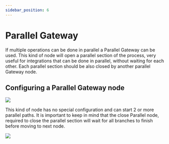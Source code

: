 ```yaml
---
sidebar_position: 6
---
```


# Parallel Gateway

If multiple operations can be done in parallel a Parallel Gateway can be used. This kind of node will open a parallel section of the process, very useful for integrations that can be done in parallel, without waiting for each other. Each parallel section should be also closed by another parallel Gateway node.

## Configuring a Parallel Gateway node

![](https://s3.eu-west-1.amazonaws.com/docx.flowx.ai/2.14/gateway_parallel.png#center)

This kind of node has no special configuration and can start 2 or more parallel paths. It is important to keep in mind that the close Parallel node, required to close the parallel section will wait for all branches to finish before moving to next node.

![](https://s3.eu-west-1.amazonaws.com/docx.flowx.ai/2.14/gateway_parallel_config.png)
